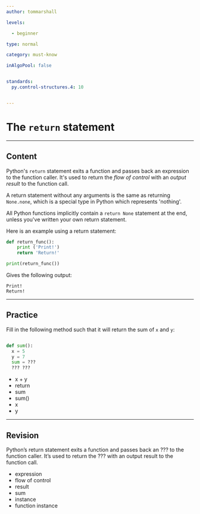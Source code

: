 ```yaml
---
author: tommarshall

levels:

  - beginner

type: normal

category: must-know

inAlgoPool: false


standards:
  py.control-structures.4: 10


---
```


# The `return` statement

---
## Content

Python's `return` statement exits a function and passes back an expression to the function caller. It's used to return the *flow of control* with an *output result* to the function call.

A return statement without any arguments is the same as returning `None.none`, which is a special type in Python which represents 'nothing'.

All Python functions implicitly contain a `return None` statement at the end, unless you've written your own return statement.

Here is an example using a return statement:

```python
def return_func():
    print ('Print!')
    return 'Return!'

print(return_func())
```
Gives the following output:
```
Print!
Return!
```
--- 
## Practice

Fill in the following method such that it will return the sum of `x` and `y`:

```python

def sum():
  x = 5
  y = 7
  sum = ???
  ??? ???

```

* x + y
* return
* sum
* sum()
* x 
* y

---
## Revision

Python’s return statement exits a function and passes back an ??? to the function caller. It’s used to return the ??? with an output result to the function call.


* expression
* flow of control
* result
* sum
* instance
* function instance
